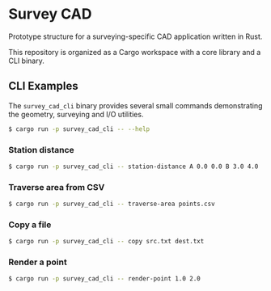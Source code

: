 # Survey CAD

Prototype structure for a surveying-specific CAD application written in Rust.

This repository is organized as a Cargo workspace with a core library and a CLI binary.

## CLI Examples

The `survey_cad_cli` binary provides several small commands demonstrating the
geometry, surveying and I/O utilities.

```bash
$ cargo run -p survey_cad_cli -- --help
```

### Station distance

```bash
$ cargo run -p survey_cad_cli -- station-distance A 0.0 0.0 B 3.0 4.0
```

### Traverse area from CSV

```bash
$ cargo run -p survey_cad_cli -- traverse-area points.csv
```

### Copy a file

```bash
$ cargo run -p survey_cad_cli -- copy src.txt dest.txt
```

### Render a point

```bash
$ cargo run -p survey_cad_cli -- render-point 1.0 2.0
```
